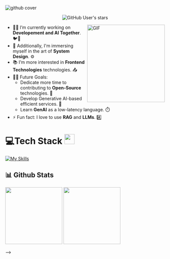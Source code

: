 ![github cover](https://github.com/Syed007Hassan/Syed007Hassan/assets/104893311/dead2d22-a0da-4ab1-8443-c7325b0a057e)


<p align="center"> 
  <img alt="GitHub User's stars" src="https://img.shields.io/github/stars/MaryamRaheemKhan?label=Stars">
</p>


<img align="right" alt="GIF" height="245px" src="https://user-images.githubusercontent.com/104893311/219148682-fd27b1a7-85a4-4ac7-8a49-6025a58fb62c.gif" />

- 👨‍💻 I’m currently working on **Developement and AI Together**. 🐦🔧
- 🚀 Additionally, I'm immersing myself in the art of **System Design**. ⚙️
- 📚 I’m more interested in **Frontend Technologies** technologies. 📤
- 💪🏼 Future Goals:
    - Dedicate more time to contributing to **Open-Source** technologies. 🌌
    - Develop Generative AI-based efficient services. 🤖
    - Learn **GenAI** as a low-latency language. ⏱️
- ⚡ Fun fact: I love to use **RAG** and **LLMs**. #️⃣

<p>
</p>

# 💻Tech Stack <img src = "https://media2.giphy.com/media/QssGEmpkyEOhBCb7e1/giphy.gif?cid=ecf05e47a0n3gi1bfqntqmob8g9aid1oyj2wr3ds3mg700bl&rid=giphy.gif" width = 32px> 

[![My Skills](https://skillicons.dev/icons?i=py,c,cpp,java,js,ts,html,css,sass,tailwind,bootstrap,materialui,pug,babel,flask,fastapi,django,react,redux,nextjs,angular,vite,nodejs,express,nestjs,graphql,spring,mysql,postgres,sqlite,mongodb,elasticsearch,redis,firebase,aws,azure,vercel,docker,kubernetes,openshift,githubactions,prometheus,grafana,heroku,jest,selenium,bash,discord,eclipse,git,github,bitbucket,gitlab,redhat,linux,postman,stackoverflow,vscode,webstorm,notion,idea&theme=dark)](https://skillicons.dev)


## 📊 Github Stats

<!-- <p align="center">
<a href="https://github.com/MaryamRaheemKhan">
<!--   <img height="180em" src="https://git-hub-stats-bay.vercel.app/api?username=hanzala-bhutto&show_icons=true&theme=radical&include_all_commits=true"/> -->
  <img height="180em" src="https://github-readme-stats-eight-theta.vercel.app/api?username=MaryamRaheemKhan&show_icons=true&theme=radical&include_all_commits=true&count_private=true"/>

  <img height="180em" src="https://github-readme-stats-eight-theta.vercel.app/api/top-langs/?username=MaryamRaheemKhan&layout=compact&langs_count=8&theme=radical"/>
</a>
</p> -->


<!-- <p align="center">
  <a href="https://www.hackerrank.com/maryamrahim09876" title="HackerRank Profile">
    <img src="https://img.shields.io/badge/Easy-64-brightgreen" alt="Easy Problems"/>
    <img src="https://img.shields.io/badge/Medium-51-orange" alt="Medium Problems"/>
    <img src="https://img.shields.io/badge/Hard-3-red" alt="Hard Problems"/>
  </a>
</p> -->



